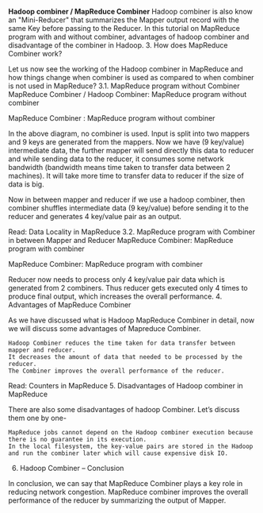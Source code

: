 **Hadoop combiner / MapReduce Combiner**
Hadoop combiner is also know an "Mini-Reducer" that summarizes the Mapper
output record with the same Key before passing to the Reducer.
    In this tutorial on MapReduce program with and without combiner, advantages
of hadoop combiner and disadvantage of the combiner in Hadoop.
3. How does MapReduce Combiner work?

Let us now see the working of the Hadoop combiner in MapReduce and how things change when combiner is used as compared to when combiner is not used in MapReduce?
3.1. MapReduce program without Combiner 
MapReduce Combiner / Hadoop Combiner: MapReduce program without combiner

MapReduce Combiner : MapReduce program without combiner

In the above diagram, no combiner is used. Input is split into two mappers and 9 keys are generated from the mappers. Now we have (9 key/value) intermediate data, the further mapper will send directly this data to reducer and while sending data to the reducer, it consumes some network bandwidth (bandwidth means time taken to transfer data between 2 machines). It will take more time to transfer data to reducer if the size of data is big.

Now in between mapper and reducer if we use a  hadoop combiner, then combiner shuffles intermediate data (9 key/value) before sending it to the reducer and generates 4 key/value pair as an output.

Read: Data Locality in MapReduce
3.2. MapReduce program with Combiner in between Mapper and Reducer
MapReduce Combiner: MapReduce program with combiner

MapReduce Combiner: MapReduce program with combiner

Reducer now needs to process only 4 key/value pair data which is generated from 2 combiners. Thus reducer gets executed only 4 times to produce final output, which increases the overall performance.
4. Advantages of MapReduce Combiner

As we have discussed what is Hadoop MapReduce Combiner in detail, now we will discuss some advantages of Mapreduce Combiner.

    Hadoop Combiner reduces the time taken for data transfer between mapper and reducer.
    It decreases the amount of data that needed to be processed by the reducer.
    The Combiner improves the overall performance of the reducer.

Read: Counters in MapReduce
5.  Disadvantages of Hadoop combiner in MapReduce

There are also some disadvantages of hadoop Combiner. Let’s discuss them one by one-

    MapReduce jobs cannot depend on the Hadoop combiner execution because there is no guarantee in its execution.
    In the local filesystem, the key-value pairs are stored in the Hadoop and run the combiner later which will cause expensive disk IO.

6. Hadoop Combiner – Conclusion

In conclusion, we can say that MapReduce Combiner plays a key role in reducing network congestion. MapReduce combiner improves the overall performance of the reducer by summarizing the output of Mapper.
